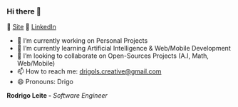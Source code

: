### Hi there 👋

🚀 [Site](https://drigols.github.io/) 💼 [LinkedIn](https://www.linkedin.com/in/drigols/)

- 🔭 I’m currently working on Personal Projects
- 🌱 I’m currently learning Artificial Intelligence & Web/Mobile Development
- 👯 I’m looking to collaborate on Open-Sources Projects (A.I, Math, Web/Mobile)
- 📫 How to reach me: drigols.creative@gmail.com
- 😄 Pronouns: Drigo

**Rodrigo Leite -** *Software Engineer*
